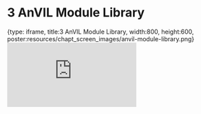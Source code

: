 # 3 AnVIL Module Library
 
{type: iframe, title:3 AnVIL Module Library, width:800, height:600, poster:resources/chapt_screen_images/anvil-module-library.png}
![](https://hutchdatascience.org/AnVIL_Demos/no_toc/anvil-module-library.html)
 

 
